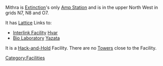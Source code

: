 Mithra is [Extinction](Oshur.md#Extinction "wikilink")'s only [Amp
Station](Amp_Station.md "wikilink") and is in the upper North West in grids
N7, N8 and O7.

It has [Lattice](Lattice.md "wikilink") Links to:

- [Interlink Facility](Interlink_Facility.md "wikilink")
  [Hvar](Hvar.md "wikilink")
- [Bio Laboratory](Bio_Laboratory.md "wikilink")
  [Yazata](Yazata.md "wikilink")

It is a [Hack-and-Hold](Hack-and-Hold.md "wikilink") Facility. There are no
[Towers](Tower.md "wikilink") close to the Facility.

[Category:Facilities](Category:Facilities.md "wikilink")
